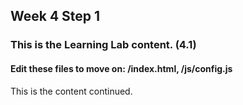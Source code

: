 ## Week 4 Step 1

### This is the Learning Lab content. (4.1)

#### Edit these files to move on: /index.html, /js/config.js

This is the content continued.
